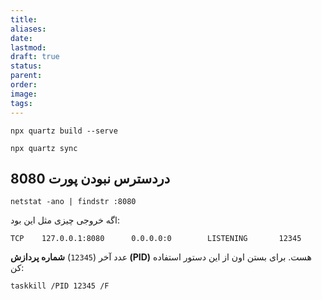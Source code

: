 ```yaml
---
title: 
aliases: 
date: 
lastmod: 
draft: true
status: 
parent: 
order: 
image: 
tags:
---
```


```
npx quartz build --serve
```



```
npx quartz sync
```


## دردسترس نبودن پورت 8080
```
netstat -ano | findstr :8080
```

اگه خروجی چیزی مثل این بود:
```
TCP    127.0.0.1:8080      0.0.0.0:0        LISTENING       12345
```

عدد آخر (`12345`) **شماره پردازش (PID)** هست. برای بستن اون از این دستور استفاده کن:
```
taskkill /PID 12345 /F

```